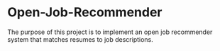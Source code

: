 # Open-Job-Recommender
The purpose of this project is to implement an open job recommender system that matches resumes to job descriptions. 
